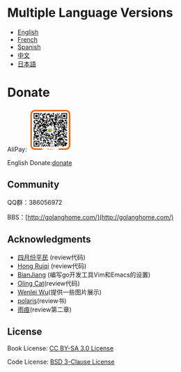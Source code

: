 # Multiple Language Versions
* [English](en/)
* [French](fr/)
* [Spanish](es/)
* [中文](zh/)
* [日本語](ja/)

# Donate

AliPay: <img src="zh/images/alipay.png" alt="alipay" width="100" height="100">

English Donate:[donate](http://beego.me/donate)

## Community
QQ群：386056972

BBS：[http://golanghome.com/](http://golanghome.com/)

## Acknowledgments

 - [四月份平民](https://plus.google.com/110445767383269817959) (review代码)
 - [Hong Ruiqi](https://github.com/hongruiqi) (review代码)
 - [BianJiang](https://github.com/border) (编写go开发工具Vim和Emacs的设置)
 - [Oling Cat](https://github.com/OlingCat)(review代码)
 - [Wenlei Wu](mailto:spadesacn@gmail.com)(提供一些图片展示)
 - [polaris](https://github.com/polaris1119)(review书)
 - [雨痕](https://github.com/qyuhen)(review第二章)

## License
Book License: [CC BY-SA 3.0 License](http://creativecommons.org/licenses/by-sa/3.0/)

Code License: [BSD 3-Clause License](<https://github.com/astaxie/build-web-application-with-golang/blob/master/LICENSE.md>)


